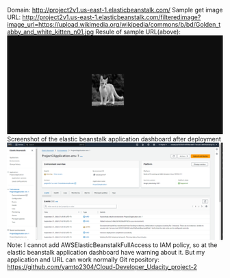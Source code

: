 Domain: http://project2v1.us-east-1.elasticbeanstalk.com/
Sample get image URL: http://project2v1.us-east-1.elasticbeanstalk.com/filteredimage?image_url=https://upload.wikimedia.org/wikipedia/commons/b/bd/Golden_tabby_and_white_kitten_n01.jpg
Resule of sample URL(above): ![alt text](image.png)
Screenshot of the elastic beanstalk application dashboard after deployment ![alt text](image-1.png)
Note: I cannot add AWSElasticBeanstalkFullAccess to IAM policy, so at the elastic beanstalk application dashboard have warning about it. But my application and URL can work normally
Git repository: https://github.com/yamto2304/Cloud-Developer_Udacity_project-2